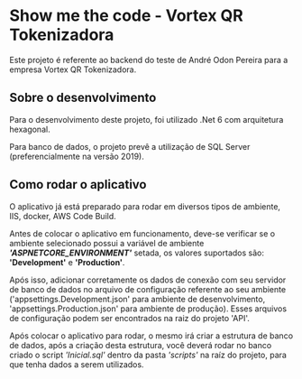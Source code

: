 # Show me the code - Vortex QR Tokenizadora

Este projeto é referente ao backend do teste de André Odon Pereira para a empresa Vortex QR Tokenizadora.

## Sobre o desenvolvimento

Para o desenvolvimento deste projeto, foi utilizado .Net 6 com arquitetura hexagonal.

Para banco de dados, o projeto prevê a utilização de SQL Server (preferencialmente na versão 2019).

## Como rodar o aplicativo

O aplicativo já está preparado para rodar em diversos tipos de ambiente, IIS, docker, AWS Code Build.

Antes de colocar o aplicativo em funcionamento, deve-se verificar se o ambiente selecionado possui a variável de ambiente __*'ASPNETCORE_ENVIRONMENT'*__ setada, os valores suportados são: __'Development'__ e  __'Production'__.

Após isso, adicionar corretamente os dados de conexão com seu servidor de banco de dados no arquivo de configuração referente ao seu ambiente ('appsettings.Development.json' para ambiente de desenvolvimento, 'appsettings.Production.json' para ambiente de produção). Esses arquivos de configuração podem ser encontrados na raiz do projeto 'API'.

Após colocar o aplicativo para rodar, o mesmo irá criar a estrutura de banco de dados, após a criação desta estrutura, você deverá rodar no banco criado o script *'Inicial.sql'* dentro da pasta *'scripts'* na raíz do projeto, para que tenha dados a serem utilizados.